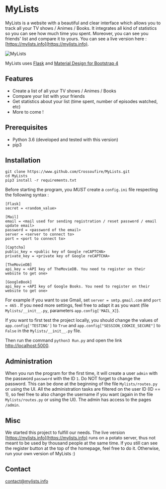 # MyLists

MyLists is a website with a beautiful and clear interface which allows you to track all your TV shows / Animes / Books. It integrates all kind of statistics so you can see how much time you spent. Moreover, you can see you friends' list and compare it to yours. You can see a live version here : [https://mylists.info](https://mylists.info).

![MyLists](https://raw.githubusercontent.com/Crossoufire/MyLists/master/MyLists/static/img/home_img1.jpg)

MyLists uses [Flask](http://flask.pocoo.org/) and [Material Design for Bootstrap 4](https://mdbootstrap.com/)

## Features

* Create a list of all your TV shows / Animes / Books
* Compare your list with your friends
* Get statistics about your list (time spent, number of episodes watched, etc)
* More to come !

## Prerequisites

* Python 3.6 (developed and tested with this version)
* pip3

## Installation

```
git clone https://www.github.com/Crossoufire/MyLists.git
cd MyLists
pip3 install -r requirements.txt
```

Before starting the program, you *MUST* create a `config.ini` file respecting the following syntax :

```
[Flask]
secret = <random_value>

[Mail]
email = <mail used for sending registration / reset password / email update email>
password = <password of the email>
server = <server to connect to>
port = <port to connect to>

[Captcha]
public_key = <public key of Google reCAPTCHA>
private_key = <private key of Google reCAPTCHA>

[TheMovieDB]
api_key = <API key of TheMovieDB. You need to register on their website to get one>

[GoogleBook]
api_key = <API key of Google Books. You need to register on their website to get one>
```

For example if you want to use Gmail, set `server = smtp.gmail.com` and `port = 465` . If you need more settings, feel free to adapt it as you want (file `Mylists/__init__.py`, parameters `app.config['MAIL_X]`).

If you want to first test the project locally, you should change the values of `app.config['TESTING']` to `True` and `app.config["SESSION_COOKIE_SECURE"]` to `False` in the `Mylists/__init__.py` file.

Then run the command `python3 Run.py` and open the link [http://localhost:5000](http://localhost:5000).

## Administration

When you run the program for the first time, it will create a user `admin` with the password `password` with the ID `1`. Do NOT forget to change the password. This can be done at the beginning of the file `Mylists/routes.py` or using the UI. All the administration tasks are filtered on the user ID (ID == 1), so feel free to also change the username if you want (again in the file `Mylists/routes.py` or using the UI). The admin has access to the pages `/admin`.
 
## Misc

We started this project to fulfill our needs. The live version [https://mylists.info](https://mylists.info) runs on a potato server, thus not meant to be used by thousand people at the same time. If you still can see the register button at the top of the homepage, feel free to do it. Otherwise, run your own version of MyLists :)

## Contact

<contact@mylists.info>